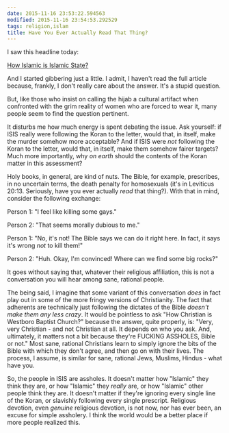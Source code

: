 ```yaml
---
date: 2015-11-16 23:53:22.594563
modified: 2015-11-16 23:54:53.292529
tags: religion,islam
title: Have You Ever Actually Read That Thing?
---
```


I saw this headline today:

[How Islamic is Islamic State?][1]

And I started gibbering just a little.  I admit, I haven't read the full
article because, frankly, I don't really care about the answer.  It's a
stupid question.

But, like those who insist on calling the hijab a cultural artifact when
confronted with the grim reality of women who are forced to wear it, many
people seem to find the question pertinent.

It disturbs me how much energy is spent debating the issue.  Ask yourself:
if ISIS really were following the Koran to the letter, would that, in
itself, make the murder somehow more acceptable?  And if ISIS were *not*
following the Koran to the letter, would that, in itself, make them somehow
fairer targets?  Much more importantly, why *on earth* should the contents
of the Koran matter in this assessment?

Holy books, in general, are kind of nuts.  The Bible, for example,
prescribes, in no uncertain terms, the death penalty for homosexuals (it's
in Leviticus 20:13.  Seriously, have you ever actually *read* that thing?).
With that in mind, consider the following exchange:

Person 1: "I feel like killing some gays."

Person 2: "That seems morally dubious to me."

Person 1: "No, it's not!  The Bible says we can do it right here.  In fact,
it says it's wrong *not* to kill them!"

Person 2: "Huh.  Okay, I'm convinced!  Where can we find some big rocks?"

It goes without saying that, whatever their religious affiliation, this is
not a conversation you will hear among sane, rational people.

The being said, I imagine that some variant of this conversation *does* in
fact play out in some of the more fringy versions of Christianity.  The fact
that adherents are technically just following the dictates of the Bible
*doesn't make them any less crazy*.  It would be pointless to ask "How
Christian is Westboro Baptist Church?" because the answer, quite properly,
is: "Very, very Christian - and not Christian at all.  It depends on who you
ask.  And, ultimately, it matters not a bit because they're FUCKING
ASSHOLES, Bible or not."  Most sane, rational Christians learn to simply
ignore the bits of the Bible with which they don't agree, and then go on
with their lives.  The process, I assume, is similar for sane, rational
Jews, Muslims, Hindus - what have you.

So, the people in ISIS are assholes.  It doesn't matter how "Islamic" they
think they are, or how "Islamic" they *really* are, or how "Islamic" other
people think they are.  It doesn't matter if they're ignoring every single
line of the Koran, or slavishly following every single prescript.  Religious
devotion, even *genuine* religious devotion, is not now, nor has ever been,
an excuse for simple assholery.  I think the world would be a better place
if more people realized this.

[1]: http://www.newstatesman.com/world-affairs/2015/03/mehdi-hasan-how-islamic-islamic-state
